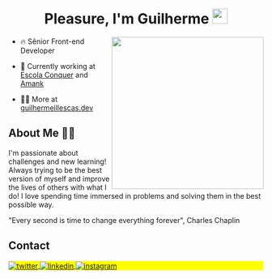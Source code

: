 <h1 align="center">Pleasure, I'm Guilherme
  <img src="https://raw.githubusercontent.com/kaueMarques/kaueMarques/master/hi.gif" width="30" height="30">
</h1>

<img height="300" position="absolute" align="right" src="https://webcorp.com.br/man-coding.png">

- 🔥 Sênior Front-end Developer

- 🔭 Currently working at [Escola Conquer](https://conquer.plus) and [Amank](https://amank.com.br)

<!-- - ▶️ I have a YouTube channel [youtube.com/guiillescas](https://youtube.com/guiillescas) -->

- 👨‍💻 More at [guilhermeillescas.dev](https://guilhermeillescas.dev)

<h2>About Me 🤙🏼</h2>
<p>
  I'm passionate about challenges and new learning! Always trying to be the best version of myself and improve the lives of others with what I do!
  I love spending time immersed in problems and solving them in the best possible way.

  "Every second is time to change everything forever", Charles Chaplin
</p>

<h2>Contact</h2>

<p align="left" style="background:yellow">
  <a href="https://twitter.com/guiillescas" target="_blank">
    <img align="center" src="https://img.shields.io/badge/-guiillescas-05122A?style=flat&logo=twitter" alt="twitter"/>  
  </a>
  <a href="https://linkedin.com/in/guilherme-illescas" target="_blank">
    <img align="center" src="https://img.shields.io/badge/-guilhermeillescas-05122A?style=flat&logo=linkedin" alt="linkedin"/>
  </a>
  <a href="https://instagram.com/gui.illescas" target="_blank">
   <img align="center" src="https://img.shields.io/badge/-gui.illescas-05122A?style=flat&logo=instagram" alt="instagram"/>
  </a>
  <!-- <a href="https://youtube.com/maykbrito" target="_blank">
   <img align="center" src="https://img.shields.io/badge/-maykbrito-05122A?style=flat&logo=youtube" alt="youtube"/>
  </a> -->
</p>
